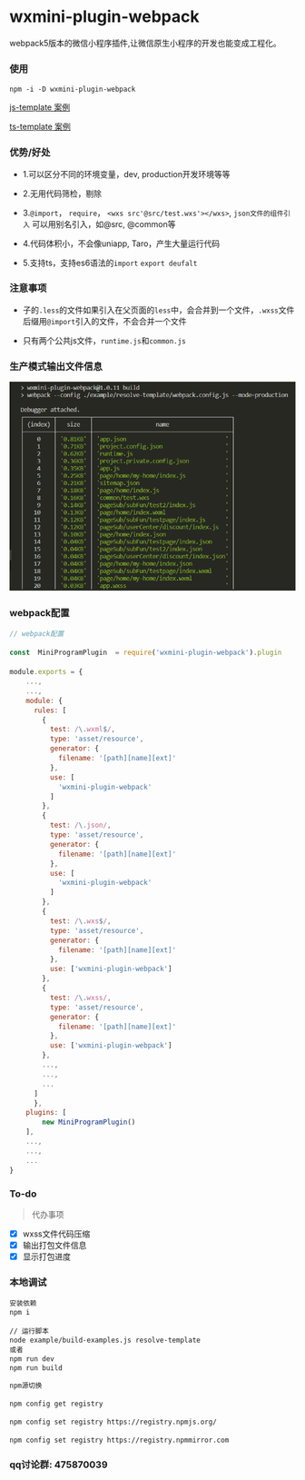 # wxmini-plugin-webpack

webpack5版本的微信小程序插件,让微信原生小程序的开发也能变成工程化。
### 使用
```
npm -i -D wxmini-plugin-webpack
```

[js-template 案例](https://github.com/WangZhenHao/wxmini-plugin-webpack/tree/master/example/js-template)

[ts-template 案例](https://github.com/WangZhenHao/wxmini-plugin-webpack/tree/master/example/ts-template)


### 优势/好处

- 1.可以区分不同的环境变量，dev, production开发环境等等

- 2.无用代码筛检，剔除

- 3.`@import`， `require`， `<wxs src'@src/test.wxs'></wxs>`, `json文件的组件引入` 可以用别名引入，如@src, @common等

- 4.代码体积小，不会像uniapp, Taro，产生大量运行代码

- 5.支持ts，支持es6语法的`import` `export deufalt`

### 注意事项

- 子的`.less`的文件如果引入在父页面的`less`中，会合并到一个文件，`.wxss`文件后缀用`@import`引入的文件，不会合并一个文件

- 只有两个公共js文件，`runtime.js`和`common.js`

### 生产模式输出文件信息
![图片](https://github.com/WangZhenHao/wxmini-plugin-webpack/raw/master/example/image/1.jpg)


### webpack配置
```js
// webpack配置

const  MiniProgramPlugin  = require('wxmini-plugin-webpack').plugin

module.exports = {
    ...,
    ...,
    module: {
      rules: [
        {
          test: /\.wxml$/,
          type: 'asset/resource',
          generator: {
            filename: '[path][name][ext]'
          },
          use: [
            'wxmini-plugin-webpack'
          ]
        },
        {
          test: /\.json/,
          type: 'asset/resource',
          generator: {
            filename: '[path][name][ext]'
          },
          use: [
            'wxmini-plugin-webpack'
          ]
        },
        {
          test: /\.wxs$/,
          type: 'asset/resource',
          generator: {
            filename: '[path][name][ext]'
          },
          use: ['wxmini-plugin-webpack']
        },
        {
          test: /\.wxss/,
          type: 'asset/resource',
          generator: {
            filename: '[path][name][ext]'
          },
          use: ['wxmini-plugin-webpack']
        },
        ...,
        ...,
        ...
      ]
      },
    plugins: [
        new MiniProgramPlugin()
    ],
    ...,
    ...,
    ...
}
```

### To-do 

>代办事项
- [x] wxss文件代码压缩
- [x] 输出打包文件信息
- [x] 显示打包进度

### 本地调试
```
安装依赖
npm i

// 运行脚本
node example/build-examples.js resolve-template
或者
npm run dev
npm run build
```

```
npm源切换

npm config get registry

npm config set registry https://registry.npmjs.org/

npm config set registry https://registry.npmmirror.com
```


### qq讨论群: 475870039